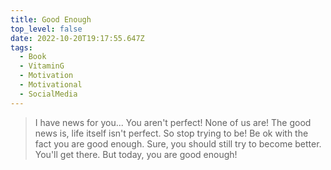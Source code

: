 ```yaml
---
title: Good Enough
top_level: false
date: 2022-10-20T19:17:55.647Z
tags:
  - Book
  - VitaminG
  - Motivation
  - Motivational
  - SocialMedia
---
```

> I have news for you... You aren't perfect! None of us are! The good news is, life itself isn't perfect. So stop trying to be! Be ok with the fact you are good enough. Sure, you should still try to become better. You'll get there. But today, you are good enough!